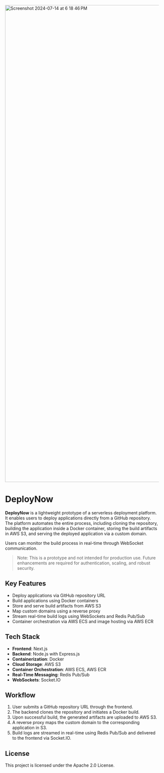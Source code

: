 <img width="1559" alt="Screenshot 2024-07-14 at 6 18 46 PM" src="https://github.com/user-attachments/assets/28e843b2-73cf-437b-ac2a-0234b8249c84">

# DeployNow

**DeployNow** is a lightweight prototype of a serverless deployment platform. It enables users to deploy applications directly from a GitHub repository. The platform automates the entire process, including cloning the repository, building the application inside a Docker container, storing the build artifacts in AWS S3, and serving the deployed application via a custom domain.

Users can monitor the build process in real-time through WebSocket communication.

> Note: This is a prototype and not intended for production use. Future enhancements are required for authentication, scaling, and robust security.

## Key Features

- Deploy applications via GitHub repository URL
- Build applications using Docker containers
- Store and serve build artifacts from AWS S3
- Map custom domains using a reverse proxy
- Stream real-time build logs using WebSockets and Redis Pub/Sub
- Container orchestration via AWS ECS and image hosting via AWS ECR

## Tech Stack

- **Frontend**: Next.js
- **Backend**: Node.js with Express.js
- **Containerization**: Docker
- **Cloud Storage**: AWS S3
- **Container Orchestration**: AWS ECS, AWS ECR
- **Real-Time Messaging**: Redis Pub/Sub
- **WebSockets**: Socket.IO

## Workflow

1. User submits a GitHub repository URL through the frontend.
2. The backend clones the repository and initiates a Docker build.
3. Upon successful build, the generated artifacts are uploaded to AWS S3.
4. A reverse proxy maps the custom domain to the corresponding application in S3.
5. Build logs are streamed in real-time using Redis Pub/Sub and delivered to the frontend via Socket.IO.

## License

This project is licensed under the Apache 2.0 License.
